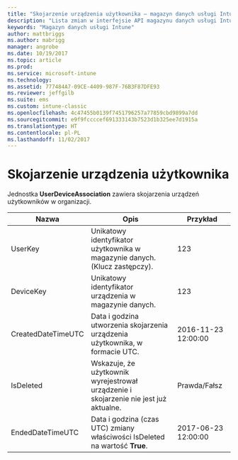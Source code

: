 ```yaml
---
title: "Skojarzenie urządzenia użytkownika — magazyn danych usługi Intune | Microsoft Docs"
description: "Lista zmian w interfejsie API magazynu danych usługi Intune."
keywords: "Magazyn danych usługi Intune"
author: mattbriggs
ms.author: mabrigg
manager: angrobe
ms.date: 10/19/2017
ms.topic: article
ms.prod: 
ms.service: microsoft-intune
ms.technology: 
ms.assetid: 777484A7-09CE-4409-987F-76B3F87DFE93
ms.reviewer: jeffgilb
ms.suite: ems
ms.custom: intune-classic
ms.openlocfilehash: 4c47455b0139f7451796257a77859cbd9899a7dd
ms.sourcegitcommit: e9f9fccccef691333143b7523d1b325ee7d1915a
ms.translationtype: HT
ms.contentlocale: pl-PL
ms.lasthandoff: 11/02/2017
---
```

# <a name="user-device-association"></a>Skojarzenie urządzenia użytkownika

Jednostka **UserDeviceAssociation** zawiera skojarzenia urządzeń użytkowników w organizacji.

| Nazwa               | Opis                                                                                      | Przykład                |
|--------------------|--------------------------------------------------------------------------------------------------|------------------------|
| UserKey            | Unikatowy identyfikator użytkownika w magazynie danych. (Klucz zastępczy).                              | 123                    |
| DeviceKey          | Unikatowy identyfikator urządzenia w magazynie danych.                                            | 123                    |
| CreatedDateTimeUTC | Data i godzina utworzenia skojarzenia urządzenia użytkownika, w formacie UTC.                                | 2016-11-23 12:00:00 |
| IsDeleted          | Wskazuje, że użytkownik wyrejestrował urządzenie i skojarzenie nie jest już aktualne. | Prawda/Fałsz             |
| EndedDateTimeUTC   | Data i godzina (czas UTC) zmiany właściwości IsDeleted na wartość **True**.                                              | 2017-06-23 12:00:00 |
